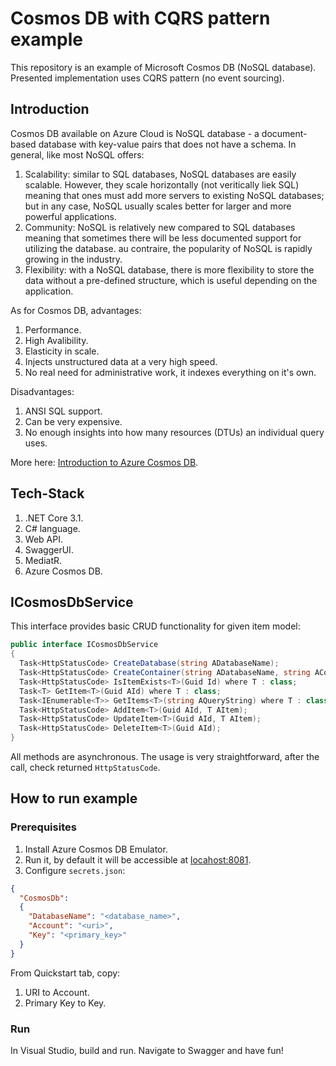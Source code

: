 # Cosmos DB with CQRS pattern example

This repository is an example of Microsoft Cosmos DB (NoSQL database). Presented implementation uses CQRS pattern (no event sourcing).

## Introduction

Cosmos DB available on Azure Cloud is NoSQL database - a document-based database with key-value pairs that does not have a schema. In general, like most NoSQL offers:

1. Scalability: similar to SQL databases, NoSQL databases are easily scalable. However, they scale horizontally (not veritically liek SQL) meaning that ones must add more servers to existing NoSQL databases; but in any case, NoSQL usually scales better for larger and more powerful applications.
1. Community: NoSQL is relatively new compared to SQL databases meaning that sometimes there will be less documented support for utilizing the database. au contraire, the popularity of NoSQL is rapidly growing in the industry.
1. Flexibility: with a NoSQL database, there is more flexibility to store the data without a pre-defined structure, which is useful depending on the application.

As for Cosmos DB, advantages:

1. Performance.
1. High Avalibility.
1. Elasticity in scale.
1. Injects unstructured data at a very high speed.
1. No real need for administrative work, it indexes everything on it's own.

Disadvantages:

1. ANSI SQL support.
1. Can be very expensive.
1. No enough insights into how many resources (DTUs) an individual query uses.

More here: [Introduction to Azure Cosmos DB](https://docs.microsoft.com/en-us/azure/cosmos-db/introduction).

## Tech-Stack

1. .NET Core 3.1.
1. C# language.
1. Web API.
1. SwaggerUI.
1. MediatR.
1. Azure Cosmos DB.

## ICosmosDbService

This interface provides basic CRUD functionality for given item model:

```csharp
public interface ICosmosDbService
{
  Task<HttpStatusCode> CreateDatabase(string ADatabaseName);
  Task<HttpStatusCode> CreateContainer(string ADatabaseName, string AContainerName, Guid AId);
  Task<HttpStatusCode> IsItemExists<T>(Guid Id) where T : class;
  Task<T> GetItem<T>(Guid AId) where T : class;
  Task<IEnumerable<T>> GetItems<T>(string AQueryString) where T : class;
  Task<HttpStatusCode> AddItem<T>(Guid AId, T AItem);
  Task<HttpStatusCode> UpdateItem<T>(Guid AId, T AItem);
  Task<HttpStatusCode> DeleteItem<T>(Guid AId);
}
```

All methods are asynchronous. The usage is very straightforward, after the call, check returned `HttpStatusCode`.

## How to run example

### Prerequisites

1. Install Azure Cosmos DB Emulator.
1. Run it, by default it will be accessible at [locahost:8081](https://localhost:8081/_explorer/index.html).
1. Configure `secrets.json`: 

```json
{
  "CosmosDb": 
  {
    "DatabaseName": "<database_name>",
    "Account": "<uri>",
    "Key": "<primary_key>"
  }
}
```

From Quickstart tab, copy:

1. URI to Account.
1. Primary Key to Key.

### Run

In Visual Studio, build and run. Navigate to Swagger and have fun!
